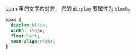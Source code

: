 span 里的文字右对齐， 它的 `display` 要属性为 `block`。  
```css
span {
  display:block;
  width: 150px;
  float:left;
  text-align:right;
}
```
